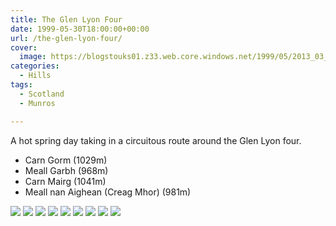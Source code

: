 ```yaml
---
title: The Glen Lyon Four
date: 1999-05-30T18:00:00+00:00
url: /the-glen-lyon-four/
cover: 
  image: https://blogstouks01.z33.web.core.windows.net/1999/05/2013_03_04_22_27_27.jpg
categories:
  - Hills
tags:
  - Scotland
  - Munros

---
```

A hot spring day taking in a circuitous route around the Glen Lyon four.

* Carn Gorm (1029m)
* Meall Garbh (968m)
* Carn Mairg (1041m)
* Meall nan Aighean (Creag Mhor) (981m)

![](https://blogstouks01.z33.web.core.windows.net/2023/08/2013_03_04_22_27_36.jpg)
![](https://blogstouks01.z33.web.core.windows.net/2023/08/2013_03_04_22_27_19-1.jpg)
![](https://blogstouks01.z33.web.core.windows.net/2023/08/2013_03_04_22_27_21-1.jpg)
![](https://blogstouks01.z33.web.core.windows.net/2023/08/2013_03_04_22_27_23.jpg)
![](https://blogstouks01.z33.web.core.windows.net/2023/08/2013_03_04_22_27_26.jpg)
![](https://blogstouks01.z33.web.core.windows.net/1999/05/2013_03_04_22_27_27-1.jpg)
![](https://blogstouks01.z33.web.core.windows.net/2023/08/2013_03_04_22_27_29.jpg)
![](https://blogstouks01.z33.web.core.windows.net/2023/08/2013_03_04_22_27_31.jpg)
![](https://blogstouks01.z33.web.core.windows.net/2023/08/2013_03_04_22_27_34.jpg)
